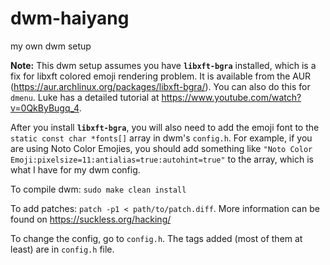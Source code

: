 # dwm-haiyang
my own dwm setup

**Note:** This dwm setup assumes you have **`libxft-bgra`** installed, which is a fix for libxft colored emoji rendering problem. It is available from the AUR (https://aur.archlinux.org/packages/libxft-bgra/). You can also do this for `dmenu`. Luke has a detailed tutorial at https://www.youtube.com/watch?v=0QkByBugq_4.

After you install **`libxft-bgra`**, you will also need to add the emoji font to the `static const char *fonts[]` array in dwm's `config.h`. For example, if you are using Noto Color Emojies, you should add something like `"Noto Color Emoji:pixelsize=11:antialias=true:autohint=true"` to the array, which is what I have for my dwm config.

To compile dwm: `sudo make clean install`

To add patches: `patch -p1 < path/to/patch.diff`. More information can be found on https://suckless.org/hacking/

To change the config, go to `config.h`.
The tags added (most of them at least) are in `config.h` file.
